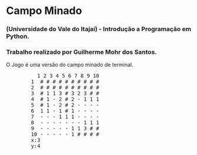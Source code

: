 # Campo Minado
<h3>(Universidade do Vale do Itajaí) - Introdução a Programação em Python.</h3>
<h3>Trabalho realizado por Guilherme Mohr dos Santos.</h3>
<h>O Jogo é uma versão do campo minado de terminal.</h>
 <pre>
          1 2 3 4 5 6 7 8 9 10
        1  # # # # # # # # # #
        2  # # # # # # # # # #
        3  # 1 1 3 # 3 2 3 # #
        4  # 1 - 2 # 2 - 1 1 1
        5  # 1 - 2 # 2 - - - -
        6  1 1 - 1 # 1 - - - -
        7  - - - 1 1 1 - - - -
        8  - - - - - - - 1 1 1
        9  - - - - - 1 1 3 # #
        10 - - - - - 1 # # # #
        x:3
        y:4
</pre>
